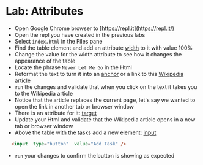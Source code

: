 # Lab: Attributes

* Open Google Chrome browser to [https://repl.it](https://repl.it/)
* Open the repl you have created in the previous labs
* Select `index.html` in the Files pane
* Find the table element and add an attribute [width](https://www.w3resource.com/html/attributes/html-width-attribute.php) to it with value 100%
* Change the value for the width attribute to see how it changes the appearance of the table
* Locate the phrase `Never Let Me Go` in the Html
* Reformat the text to turn it into an [anchor](https://www.w3schools.com/tags/tag_a.asp) or a link to this [Wikipedia article](https://en.wikipedia.org/wiki/Never_Let_Me_Go_%28novel%29)
* `run` the changes and validate that when you click on the text it takes you to the Wikipedia article
* Notice that the article replaces the current page, let's say we wanted to open the link in another tab or browser window
* There is an attribute for it: [target](https://www.w3schools.com/tags/att_a_target.asp)
* Update your Html and validate that the Wikipedia article opens in a new tab or browser window
* Above the table with the tasks add a new element: [input](https://www.w3schools.com/tags/tag_img.asp)
```html
  <input  type="button"  value="Add Task" />
```
* `run` your changes to confirm the button is showing as expected

